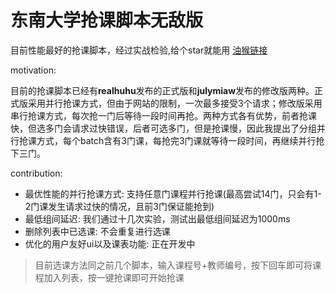 # 东南大学抢课脚本无敌版
目前性能最好的抢课脚本，经过实战检验,给个star就能用
[油猴链接](https://greasyfork.org/zh-CN/scripts/521183-%E4%B8%9C%E5%8D%97%E5%A4%A7%E5%AD%A6%E6%8A%A2%E8%AF%BE%E5%8A%A9%E6%89%8B%E6%97%A0%E6%95%8C%E7%89%88)

motivation: 

目前的抢课脚本已经有**realhuhu**发布的正式版和**julymiaw**发布的修改版两种。正式版采用并行抢课方式，但由于网站的限制，一次最多接受3个请求；修改版采用串行抢课方式，每次抢一门后等待一段时间再抢。两种方式各有优势，前者抢课快，但选多门会请求过快错误，后者可选多门，但是抢课慢，因此我提出了分组并行抢课方式，每个batch含有3门课，每抢完3门课就等待一段时间，再继续并行抢下三门。


contribution:
- 最优性能的并行抢课方式: 支持任意门课程并行抢课(最高尝试14门，只会有1-2门课发生请求过快的情况，且前3门保证能抢到)
- 最低组间延迟: 我们通过十几次实验，测试出最低组间延迟为1000ms
- 删除列表中已选课: 不会重复进行选课
- 优化的用户友好ui以及课表功能: 正在开发中


> 目前选课方法同之前几个脚本，输入课程号+教师编号，按下回车即可将课程加入列表，按一键抢课即可开始抢课
